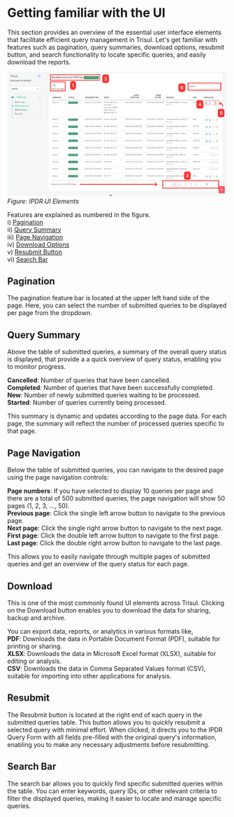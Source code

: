 # Getting familiar with the UI

This section provides an overview of the essential user interface elements that facilitate efficient query management in Trisul. Let's get familiar with features such as pagination, query summaries, download options, resubmit button, and search functionality to locate specific queries, and easily download the reports.

![](images/ipdruielements.png)  
*Figure: IPDR UI Elements*

Features are explained as numbered in the figure.  
i) [Pagination](#pagination)  
ii) [Query Summary](#query-summary)  
iii) [Page Navigation](#page-navigation)  
iv) [Download Options](#download)  
v) [Resubmit Button](#resubmit)  
vi) [Search Bar](#search-bar)  


## Pagination

The pagination feature bar is located at the upper left hand side of the page. Here, you can select the number of submitted queries to be displayed per page from the dropdown.

## Query Summary
Above the table of submitted queries, a summary of the overall query status is displayed, that provide a a quick overview of query status, enabling you to monitor progress.

**Cancelled**: Number of queries that have been cancelled.  
**Completed**: Number of queries that have been successfully completed.  
**New**: Number of newly submitted queries waiting to be processed.  
**Started**: Number of queries currently being processed.  

This summary is dynamic and updates according to the page data. For each page, the summary will reflect the number of processed queries specific to that page.

## Page Navigation
Below the table of submitted queries, you can navigate to the desired page using the page navigation controls:

**Page numbers**: If you have selected to display 10 queries per page and there are a total of 500 submitted queries, the page navigation will show 50 pages (1, 2, 3, ..., 50).  
**Previous page**: Click the single left arrow button to navigate to the previous page.  
**Next page**: Click the single right arrow button to navigate to the next page.  
**First page**: Click the double left arrow button to navigate to the first page.  
**Last page**: Click the double right arrow button to navigate to the last page.  

This allows you to easily navigate through multiple pages of submitted queries and get an overview of the query status for each page.

## Download 

This is one of the most commonly found UI elements across Trisul. Clicking on the Download button enables you to download the data for sharing, backup and archive.  

You can export data, reports, or analytics in various formats like,  
**PDF**: Downloads the data in Portable Document Format (PDF), suitable for printing or sharing.  
**XLSX**: Downloads the data in Microsoft Excel format (XLSX), suitable for editing or analysis.  
**CSV**: Downloads the data in Comma Separated Values format (CSV), suitable for importing into other applications for analysis.  

## Resubmit

The Resubmit button is located at the right end of each query in the submitted queries table. This button allows you to quickly resubmit a selected query with minimal effort. When clicked, it directs you to the IPDR Query Form with all fields pre-filled with the original query's information, enabling you to make any necessary adjustments before resubmitting.

## Search Bar

The search bar allows you to quickly find specific submitted queries within the table. You can enter keywords, query IDs, or other relevant criteria to filter the displayed queries, making it easier to locate and manage specific queries.
